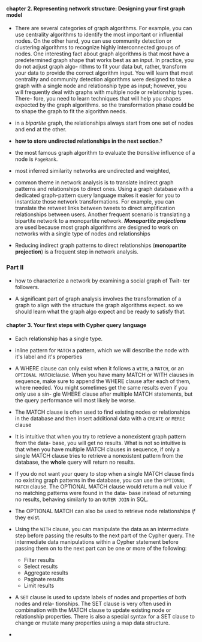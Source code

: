 

#### chapter 2. Representing network structure: Designing your first graph model
- There are several categories
of graph algorithms. For example, you can use centrality algorithms to identify the
most important or influential nodes. On the other hand, you can use community
detection or clustering algorithms to recognize highly interconnected groups of
nodes. One interesting fact about graph algorithms is that most have a predetermined
graph shape that works best as an input. In practice, you do not adjust graph algo-
rithms to fit your data but, rather, transform your data to provide the correct algorithm
input. You will learn that most centrality and community detection algorithms were
designed to take a graph with a single node and relationship type as input; however,
you will frequently deal with graphs with multiple node or relationship types. There-
fore, you need to learn techniques that will help you
shapes expected by the graph algorithms.
so the transformation phase could be to shape the graph to fit the algorithm needs.

-  in a *bipartite* graph, the relationships always start from one set of
nodes and end at the other.

- **how to store undirected relationships in the next section**.?

- the most famous graph algorithm to evaluate the *transitive* influence of a
node is `PageRank`.

-  most inferred similarity networks are undirected and weighted,

- common theme in network analysis is to translate
indirect graph patterns and relationships to direct ones. Using a graph database
with a dedicated graph-pattern query language makes it easier for you to instantiate
those network transformations. For example, you can translate the retweet links
between tweets to direct amplification relationships between users. Another frequent
scenario is translating a bipartite network to a monopartite network. ***Monopartite projections*** are used because most graph algorithms are designed to work on networks
with a single type of nodes and relationships

- Reducing indirect graph patterns to direct relationships (**monopartite projection**) is a frequent step in network analysis.

### Part II

- how to characterize a network by examining a social graph of Twit-
ter followers. 

- A significant part of graph analysis involves the transformation
of a graph to align with the structure the graph algorithms expect.
so we should learn what the graph algo expect and be ready to satisfy that.

#### chapter 3. Your first steps with Cypher query language

- Each relationship has a single type.

- inline pattern for `MATCH` a pattern, which we will describe the node with it's label and it's properties

- A WHERE clause can only exist when it follows a `WITH`, a `MATCH`, or an
`OPTIONAL MATCH`clause. When you have many MATCH or WITH clauses in sequence, 
make sure to append the WHERE clause after each of them, where
needed. You might sometimes get the same results even if you only use a sin-
gle WHERE clause after multiple MATCH statements, but the query performance
will most likely be worse.

- The MATCH clause is often used to find existing nodes or relationships in the database
and then insert additional data with a `CREATE` or `MERGE` clause

- It is intuitive that when you try to retrieve a nonexistent graph pattern from the data-
base, you will get no results. What is not so intuitive is that when you have multiple
MATCH clauses in sequence, if only a single MATCH clause tries to retrieve a nonexistent
pattern from the database, the **whole** query will return no results.

- If you do not want your query to stop when a single MATCH clause finds no existing
graph patterns in the database, you can use the `OPTIONAL MATCH` clause. The OPTIONAL
MATCH clause would return a null value if no matching patterns were found in the data-
base instead of returning no results, behaving similarly to an `OUTER JOIN` in SQL.

- The OPTIONAL MATCH can also be used to retrieve node relationships *if* they exist.

- Using the `WITH` clause, you can manipulate the data as an intermediate step before
passing the results to the next part of the Cypher query. The intermediate data manipulations 
within a Cypher statement before passing them on to the next part can be
one or more of the following:
    - Filter results
    - Select results
    - Aggregate results
    - Paginate results
    - Limit results

- A `SET` clause is used to update labels of nodes and properties of both nodes and rela-
tionships. The SET clause is very often used in combination with the MATCH clause to
update existing node or relationship properties. There is also a special syntax for a SET clause to change or mutate many properties
using a map data structure.

- 